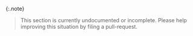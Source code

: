 {:.note}
> This section is currently undocumented or incomplete.
> Please help improving this situation by filing a pull-request.
